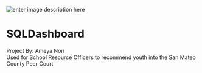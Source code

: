 ![enter image description 
here](https://probation.smcgov.org/sites/probation.smcgov.org/files/ProbationSealValues_WORD.png)
# SQLDashboard
Project By: Ameya Nori\
Used for School Resource Officers to recommend 
youth into the San Mateo County Peer Court
 
